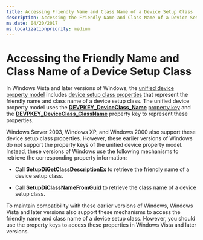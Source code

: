 ```yaml
---
title: Accessing Friendly Name and Class Name of a Device Setup Class
description: Accessing the Friendly Name and Class Name of a Device Setup Class
ms.date: 04/20/2017
ms.localizationpriority: medium
---
```


# Accessing the Friendly Name and Class Name of a Device Setup Class


In Windows Vista and later versions of Windows, the [unified device property model](unified-device-property-model--windows-vista-and-later-.md) includes [device setup class properties](accessing-device-setup-class-properties.md) that represent the friendly name and class name of a device setup class. The unified device property model uses the [**DEVPKEY_DeviceClass_Name**](./devpkey-deviceclass-name.md) [property key](property-keys.md) and the [**DEVPKEY_DeviceClass_ClassName**](./devpkey-deviceclass-classname.md) property key to represent these properties.

Windows Server 2003, Windows XP, and Windows 2000 also support these device setup class properties. However, these earlier versions of Windows do not support the property keys of the unified device property model. Instead, these versions of Windows use the following mechanisms to retrieve the corresponding property information:

-   Call [**SetupDiGetClassDescriptionEx**](/windows/win32/api/setupapi/nf-setupapi-setupdigetclassdescriptionexa) to retrieve the friendly name of a device setup class.

-   Call [**SetupDiClassNameFromGuid**](/windows/win32/api/setupapi/nf-setupapi-setupdiclassnamefromguida) to retrieve the class name of a device setup class.

To maintain compatibility with these earlier versions of Windows, Windows Vista and later versions also support these mechanisms to access the friendly name and class name of a device setup class. However, you should use the property keys to access these properties in Windows Vista and later versions.

 

